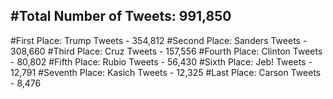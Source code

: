 #Total Number of Tweets: 991,850 
---
#First Place: Trump Tweets - 354,812
#Second Place: Sanders Tweets - 308,660
#Third Place: Cruz Tweets - 157,556
#Fourth Place: Clinton Tweets - 80,802
#Fifth Place: Rubio Tweets - 56,430
#Sixth Place: Jeb! Tweets - 12,791
#Seventh Place: Kasich Tweets - 12,325
#Last Place: Carson Tweets - 8,476
